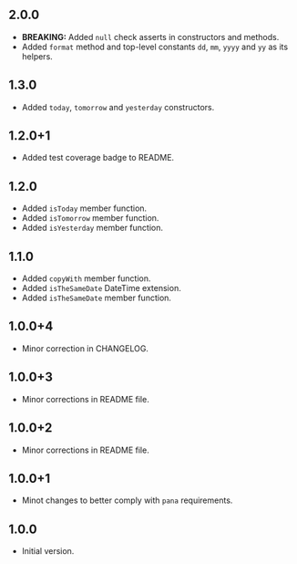 ## 2.0.0

- **BREAKING:** Added `null` check asserts in constructors and methods.
- Added `format` method and top-level constants `dd`, `mm`, `yyyy` and `yy` as its helpers.

## 1.3.0

- Added `today`, `tomorrow` and `yesterday` constructors.

## 1.2.0+1

- Added test coverage badge to README.

## 1.2.0

- Added `isToday` member function.
- Added `isTomorrow` member function.
- Added `isYesterday` member function.

## 1.1.0

- Added `copyWith` member function.
- Added `isTheSameDate` DateTime extension.
- Added `isTheSameDate` member function.

## 1.0.0+4

- Minor correction in CHANGELOG.

## 1.0.0+3

- Minor corrections in README file.

## 1.0.0+2

- Minor corrections in README file.

## 1.0.0+1

- Minot changes to better comply with `pana` requirements.

## 1.0.0

- Initial version.
